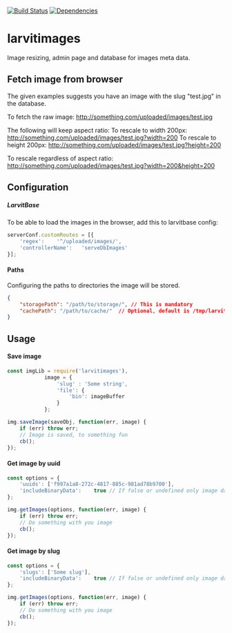 [![Build Status](https://travis-ci.org/larvit/larvitimages.svg?branch=master)](https://travis-ci.org/larvit/larvitimages) [![Dependencies](https://david-dm.org/larvit/larvitimages.svg)](https://david-dm.org/larvit/larvitimages.svg)

# larvitimages

Image resizing, admin page and database for images meta data.


## Fetch image from browser

The given examples suggests you have an image with the slug "test.jpg" in the database.

To fetch the raw image: http://something.com/uploaded/images/test.jpg

The following will keep aspect ratio:
To rescale to width 200px: http://something.com/uploaded/images/test.jpg?width=200
To rescale to height 200px: http://something.com/uploaded/images/test.jpg?height=200

To rescale regardless of aspect ratio: http://something.com/uploaded/images/test.jpg?width=200&height=200


## Configuration

##### LarvitBase
To be able to load the images in the browser, add this to larvitbase config:
```javascript
serverConf.customRoutes = [{
	'regex':	'^/uploaded/images/',
	'controllerName':	'serveDbImages'
}];
```

#### Paths
Configuring the paths to directories the image will be stored.

```json
{
	"storagePath": "/path/to/storage/",	// This is mandatory
	"cachePath": "/path/to/cache/"	// Optional, default is /tmp/larvitimages_cache
}
```

## Usage

#### Save image
```javascript
const imgLib = require('larvitimages'),
			image = {
				'slug' : 'Some string',
				'file': {
					'bin': imageBuffer
				}
			};

img.saveImage(saveObj, function(err, image) {
	if (err) throw err;
	// Image is saved, to something fun
	cb();
});
```


#### Get image by uuid
```javascript
const options = {
	'uuids': ['f997a1a8-272c-4817-885c-981ad78b9700'],
	'includeBinaryData':	true // If false or undefined only image data will be fetched.
};

img.getImages(options, function(err, image) {
	if (err) throw err;
	// Do something with you image
	cb();
});
```

#### Get image by slug
```javascript
const options = {
	'slugs': ['Some slug'],
	'includeBinaryData':	true // If false or undefined only image data will be fetched.
};

img.getImages(options, function(err, image) {
	if (err) throw err;
	// Do something with you image
	cb();
});
```
